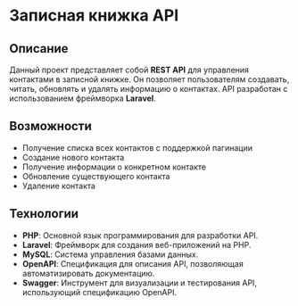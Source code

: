 # Записная книжка API

## Описание

Данный проект представляет собой **REST API** для управления контактами в записной книжке. Он позволяет пользователям создавать, читать, обновлять и удалять информацию о контактах. API разработан с использованием фреймворка **Laravel**.

## Возможности

- Получение списка всех контактов с поддержкой пагинации
- Создание нового контакта
- Получение информации о конкретном контакте
- Обновление существующего контакта
- Удаление контакта

## Технологии

- **PHP**: Основной язык программирования для разработки API.
- **Laravel**: Фреймворк для создания веб-приложений на PHP.
- **MySQL**: Система управления базами данных.
- **OpenAPI**: Спецификация для описания API, позволяющая автоматизировать документацию.
- **Swagger**: Инструмент для визуализации и тестирования API, использующий спецификацию OpenAPI.

